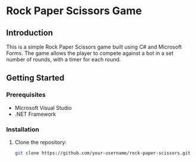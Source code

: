 # Rock Paper Scissors Game

## Introduction

This is a simple Rock Paper Scissors game built using C# and Microsoft Forms. The game allows the player to compete against a bot in a set number of rounds, with a timer for each round.

## Getting Started

### Prerequisites

- Microsoft Visual Studio
- .NET Framework

### Installation

1. Clone the repository:

   ```bash
   git clone https://github.com/your-username/rock-paper-scissors.git

